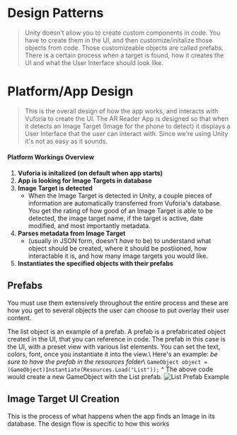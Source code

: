 # Design Patterns
>Unity doesn't allow you to create custom components in code. You have to create them in the UI, and then customize/initalize those objects from code. Those customizeable objects are called prefabs. There is a certain process when a target is found, how it creates the UI and what the User Interface should look like. 

# Platform/App Design
>This is the overall design of how the app works, and interacts with Vuforia to create the UI. 
The AR Reader App is designed so that when it detects an Image Target (Image for the phone to detect) it displays a User Interface that the user can interact with. Since we're using Unity it's not as easy as it sounds. 

#### Platform Workings Overview
1. **Vuforia is initalized (on default when app starts)**
2. **App is looking for Image Targets in database** 
3. **Image Target is detected** 
    - When the Image Target is detected in Unity, a couple pieces of information are automatically transferred from Vuforia's database. You get the rating of how good of an Image Target is able to be detected, the image target name, if the target is active, date modified, and most importantly metadata.
4. **Parses metadata from Image Target** 
    - (usually in JSON form, doesn't *have* to be) to understand what object should be created, where it should be postiioned, how interactable it is, and how many image targets you would like.
5. **Instantiates the specified objects with their prefabs**

## Prefabs
You must use them extensively throughout the entire process and these are how you get to several objects the user can choose to put overlay their user content.

The list object is an example of a prefab. A prefab is a prefabricated object created in the UI, that you can reference in code. The prefab in this case is the UI, with a preset view with various list elements. You can set the text, colors, font, once you instantiate it into the view.\ Here's an example: *be sure to have the prefab in the resources folder*\ 
`GameObject object = (GameObject)Instantiate(Resources.Load("List"));`
^ The above code would create a new GameObject with the List prefab. 
![List Prefab Example](images/prefab.png)

## Image Target UI Creation
This is the process of what happens when the app finds an Image in its database. The design flow is specific to how this works 
